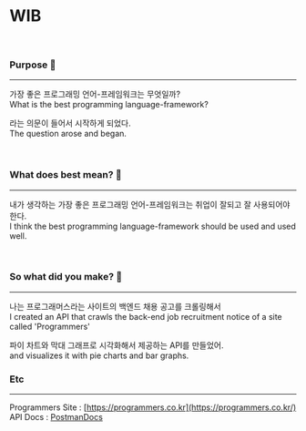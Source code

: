 # WIB
<br>

### Purpose 🎯
---
가장 좋은 프로그래밍 언어-프레임워크는 무엇일까?<br>
What is the best programming language-framework?

라는 의문이 들어서 시작하게 되었다.<br>
The question arose and began.

<br>

### What does best mean? 📮
---
내가 생각하는 가장 좋은 프로그래밍 언어-프레임워크는 취업이 잘되고 잘 사용되어야 한다.<br>
I think the best programming language-framework should be used and used well.

<br>

### So what did you make? 🌳
---
나는 프로그래머스라는 사이트의 백엔드 채용 공고를 크롤링해서<br>
I created an API that crawls the back-end job recruitment notice of a site called 'Programmers'

파이 차트와 막대 그래프로 시각화해서 제공하는 API를 만들었어.<br>
and visualizes it with pie charts and bar graphs.

### Etc
---
Programmers Site : [https://programmers.co.kr](https://programmers.co.kr/)<br>
API Docs : [PostmanDocs](https://documenter.getpostman.com/view/20482645/2s93z3fkm6)
